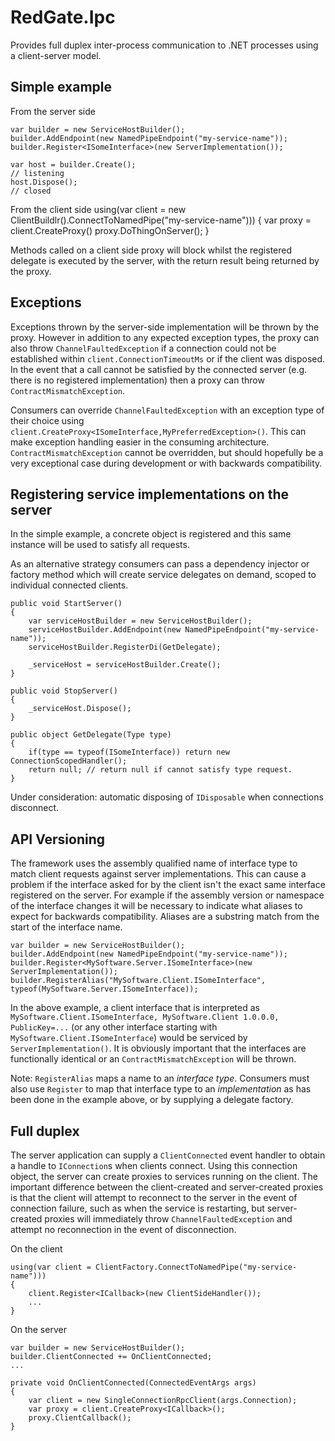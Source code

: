 # RedGate.Ipc

Provides full duplex inter-process communication to .NET processes using a client-server model.

## Simple example

From the server side

    var builder = new ServiceHostBuilder();
    builder.AddEndpoint(new NamedPipeEndpoint("my-service-name"));
    builder.Register<ISomeInterface>(new ServerImplementation());

    var host = builder.Create();
    // listening
    host.Dispose();
	// closed

From the client side
    using(var client = new ClientBuildlr().ConnectToNamedPipe("my-service-name")))
    {
        var proxy = client.CreateProxy<ISomeInterface>()
        proxy.DoThingOnServer();
    }

Methods called on a client side proxy will block whilst the registered delegate is executed by the server,
with the return result being returned by the proxy.

## Exceptions

Exceptions thrown by the server-side implementation will be thrown by the proxy. However in addition to any
expected exception types, the proxy can also throw `ChannelFaultedException` if a connection could not be established
within `client.ConnectionTimeoutMs` or if the client was disposed.
In the event that a call cannot be satisfied by the connected server (e.g. there is no registered implementation)
then a proxy can throw `ContractMismatchException`.

Consumers can override `ChannelFaultedException` with an exception type of their choice using
`client.CreateProxy<ISomeInterface,MyPreferredException>()`. This can make exception handling easier
in the consuming architecture. `ContractMismatchException` cannot be overridden, but should hopefully be
a very exceptional case during development or with backwards compatibility.

## Registering service implementations on the server

In the simple example, a concrete object is registered and this same instance will be used to satisfy all
requests.

As an alternative strategy consumers can pass a dependency injector or factory method which will create
service delegates on demand, scoped to individual connected clients.

	public void StartServer()
	{
        var serviceHostBuilder = new ServiceHostBuilder();
        serviceHostBuilder.AddEndpoint(new NamedPipeEndpoint("my-service-name"));
        serviceHostBuilder.RegisterDi(GetDelegate);

        _serviceHost = serviceHostBuilder.Create();
	}

    public void StopServer()
	{
        _serviceHost.Dispose();
	}

	public object GetDelegate(Type type)
	{
        if(type == typeof(ISomeInterface)) return new ConnectionScopedHandler();
        return null; // return null if cannot satisfy type request.
	}

Under consideration: automatic disposing of `IDisposable` when connections disconnect.

## API Versioning

The framework uses the assembly qualified name of interface type to match client requests against server implementations.
This can cause a problem if the interface asked for by the client isn't the exact same interface registered on the server.
For example if the assembly version or namespace of the interface changes it will be necessary to indicate what aliases to
expect for backwards compatibility. Aliases are a substring match from the start of the interface name.

	var builder = new ServiceHostBuilder();
	builder.AddEndpoint(new NamedPipeEndpoint("my-service-name"));
	builder.Register<MySoftware.Server.ISomeInterface>(new ServerImplementation());
	builder.RegisterAlias("MySoftware.Client.ISomeInterface", typeof(MySoftware.Server.ISomeInterface));

In the above example, a client interface that is interpreted as `MySoftware.Client.ISomeInterface, MySoftware.Client 1.0.0.0, PublicKey=...`
(or any other interface starting with `MySoftware.Client.ISomeInterface`) would be serviced by `ServerImplementation()`.
It is obviously important that the interfaces are functionally identical or an `ContractMismatchException` will be thrown.

Note: `RegisterAlias` maps a name to an *interface type*. Consumers must also use `Register` to map that interface type
to an *implementation* as has been done in the example above, or by supplying a delegate factory.

## Full duplex

The server application can supply a `ClientConnected` event handler to obtain a handle to `IConnection`s when clients connect.
Using this connection object, the server can create proxies to services running on the client.
The important difference between the client-created and server-created proxies is that the client will attempt to reconnect
to the server in the event of connection failure, such as when the service is restarting, but server-created proxies will immediately
throw `ChannelFaultedException` and attempt no reconnection in the event of disconnection.

On the client

    using(var client = ClientFactory.ConnectToNamedPipe("my-service-name")))
    {
        client.Register<ICallback>(new ClientSideHandler());
        ...
    }

On the server

    var builder = new ServiceHostBuilder();
    builder.ClientConnected += OnClientConnected;
    ...
    
    private void OnClientConnected(ConnectedEventArgs args)
    {
        var client = new SingleConnectionRpcClient(args.Connection);
        var proxy = client.CreateProxy<ICallback>();
        proxy.ClientCallback();
    }
